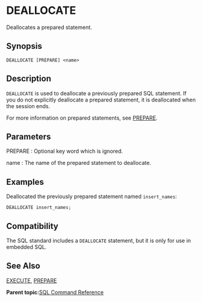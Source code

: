 # DEALLOCATE 

Deallocates a prepared statement.

## Synopsis 

``` {#sql_command_synopsis}
DEALLOCATE [PREPARE] <name>
```

## Description 

`DEALLOCATE` is used to deallocate a previously prepared SQL statement. If you do not explicitly deallocate a prepared statement, it is deallocated when the session ends.

For more information on prepared statements, see [PREPARE](PREPARE.html).

## Parameters 

PREPARE
:   Optional key word which is ignored.

name
:   The name of the prepared statement to deallocate.

## Examples 

Deallocated the previously prepared statement named `insert_names`:

```
DEALLOCATE insert_names;
```

## Compatibility 

The SQL standard includes a `DEALLOCATE` statement, but it is only for use in embedded SQL.

## See Also 

[EXECUTE](EXECUTE.html), [PREPARE](PREPARE.html)

**Parent topic:**[SQL Command Reference](../sql_commands/sql_ref.html)

